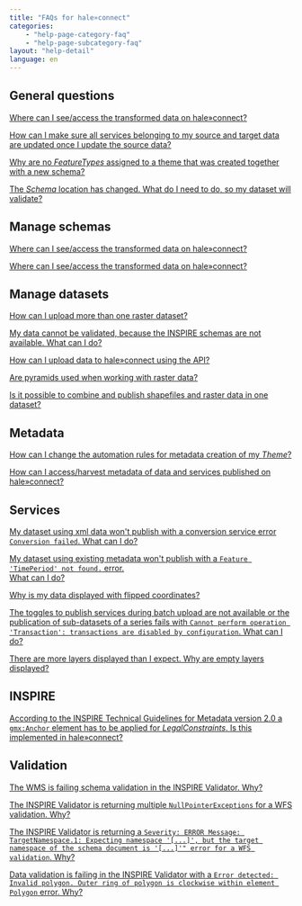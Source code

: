 ```yaml
---
title: "FAQs for hale»connect"
categories:
    - "help-page-category-faq"
    - "help-page-subcategory-faq"
layout: "help-detail"
language: en
---
```


<h2>General questions</h2>
<div className="faq-section-light">
    <p><a href="./faq_hc/faq-hc-general-1">Where can I see/access the transformed data on hale»connect?</a></p>
    <p><a href="./faq_hc/faq-hc-general-2">How can I make sure all services belonging to my source and target data are updated once I update the source data?</a></p>
    <p><a href="./faq_hc/faq-hc-general-3">Why are no <i>FeatureTypes</i> assigned to a theme that was created together with a new schema?</a></p>
    <p><a href="./faq_hc/faq-hc-general-4">The <i>Schema</i> location has changed. What do I need to do, so my dataset will validate?</a></p>
</div>

<h2>Manage schemas</h2>
<div className="faq-section-light">
<p><a href="./faq_hc/faq-hc-schema-1">Where can I see/access the transformed data on hale»connect?</a></p>
<p><a href="./faq_hc/faq-hc-schema-2">Where can I see/access the transformed data on hale»connect?</a></p>
</div>

<h2>Manage datasets</h2>
<div className="faq-section-light">
    <p><a href="./faq_hc/faq-hc-datasets-1">How can I upload more than one raster dataset?</a></p>
    <p><a href="./faq_hc/faq-hc-datasets-2">My data cannot be validated, because the INSPIRE schemas are not available. What can I do?</a></p>
    <p><a href="./faq_hc/faq-hc-datasets-3">How can I upload data to hale»connect using the API?</a></p>
    <p><a href="./faq_hc/faq-hc-datasets-4">Are pyramids used when working with raster data?</a></p>
    <p><a href="./faq_hc/faq-hc-datasets-5">Is it possible to combine and publish shapefiles and raster data in one dataset?</a></p>
</div>


<h2>Metadata</h2>
<div className="faq-section-light">
    <p><a href="./faq_hc/faq-hc-metadata-1">How can I change the automation rules for metadata creation of my <i>Theme</i>?</a></p>
    <p><a href="./faq_hc/faq-hc-metadata-2">How can I access/harvest metadata of data and services published on hale»connect?</a></p>
</div>


<h2>Services</h2>
<div className="faq-section-light">
    <p><a href="./faq_hc/faq-hc-services-1">My dataset using xml data won't publish with a conversion service error <code>Conversion failed</code>. What can I do?</a></p>
    <p><a href="./faq_hc/faq-hc-services-2">My dataset using existing metadata won't publish with a  <code>Feature 'TimePeriod' not found.</code> error. <br/> What can I do?</a></p>
    <p><a href="./faq_hc/faq-hc-services-3">Why is my data displayed with flipped coordinates?</a></p>
    <p><a href="./faq_hc/faq-hc-services-4">The toggles to publish services during batch upload are not available 
    or the publication of sub-datasets of a series fails with  <code>Cannot perform operation 'Transaction': transactions are disabled by configuration</code>. What can I do?</a></p>
    <p><a href="./faq_hc/faq-hc-services-5">There are more layers displayed than I expect. Why are empty layers displayed?</a></p>
</div>


<h2>INSPIRE</h2>
<div className="faq-section-light">
    <p><a href="./faq_hc/faq-hc-inspire-1">According to the INSPIRE Technical Guidelines for Metadata version 2.0 a <code>gmx:Anchor</code> element has to be applied for <i>LegalConstraints</i>. Is this implemented in hale»connect?</a></p>
</div>


<h2>Validation</h2>
<div className="faq-section-light">
    <p><a href="./faq_hc/faq-hc-validation-1">The WMS is failing schema validation in the INSPIRE Validator. Why?</a></p>
    <p><a href="./faq_hc/faq-hc-validation-2">The INSPIRE Validator is returning multiple <code>NullPointerExceptions</code> for a WFS validation. Why?</a></p>
    <p><a href="./faq_hc/faq-hc-validation-3">The INSPIRE Validator is returning a <code>Severity: ERROR Message: TargetNamespace.1: Expecting namespace '[...]', but the target namespace of the schema document is '[...]'" error for a WFS validation</code>. Why?</a></p>
    <p><a href="./faq_hc/faq-hc-validation-4">Data validation is failing in the INSPIRE Validator with a <code>Error detected: Invalid polygon. Outer ring of polygon is clockwise within element Polygon</code> error. Why?</a></p>
</div>

